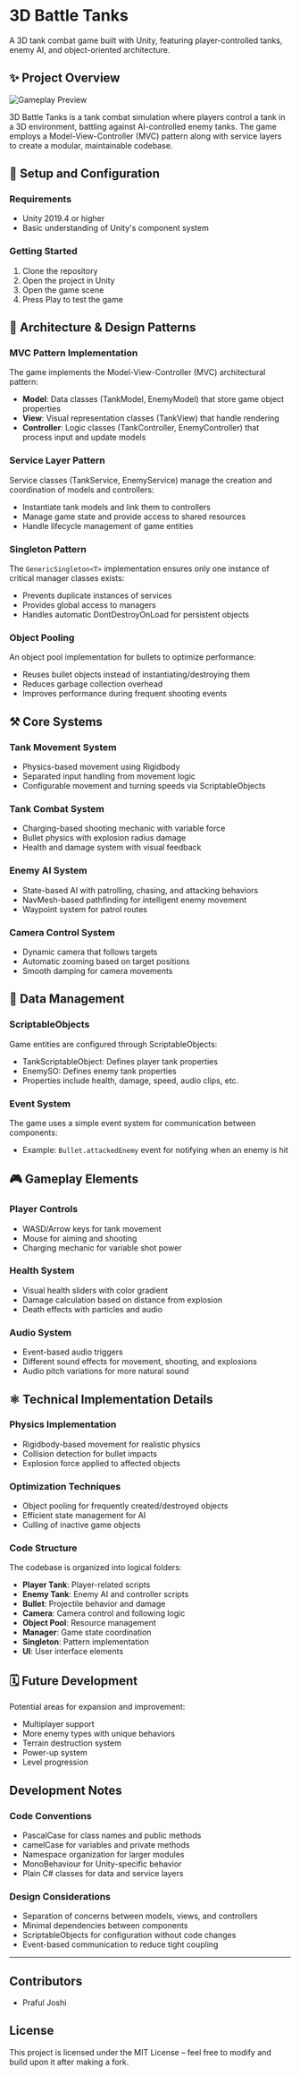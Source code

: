 # 3D Battle Tanks

A 3D tank combat game built with Unity, featuring player-controlled tanks, enemy AI, and object-oriented architecture.

## ✨ Project Overview

![Gameplay Preview](preview.gif)

3D Battle Tanks is a tank combat simulation where players control a tank in a 3D environment, battling against AI-controlled enemy tanks. The game employs a Model-View-Controller (MVC) pattern along with service layers to create a modular, maintainable codebase.

## 🧱 Setup and Configuration

### Requirements
- Unity 2019.4 or higher
- Basic understanding of Unity's component system

### Getting Started
1. Clone the repository
2. Open the project in Unity
3. Open the game scene
5. Press Play to test the game

## 🎨 Architecture & Design Patterns

### MVC Pattern Implementation
The game implements the Model-View-Controller (MVC) architectural pattern:
- **Model**: Data classes (TankModel, EnemyModel) that store game object properties
- **View**: Visual representation classes (TankView) that handle rendering
- **Controller**: Logic classes (TankController, EnemyController) that process input and update models

### Service Layer Pattern
Service classes (TankService, EnemyService) manage the creation and coordination of models and controllers:
- Instantiate tank models and link them to controllers
- Manage game state and provide access to shared resources
- Handle lifecycle management of game entities

### Singleton Pattern
The `GenericSingleton<T>` implementation ensures only one instance of critical manager classes exists:
- Prevents duplicate instances of services
- Provides global access to managers
- Handles automatic DontDestroyOnLoad for persistent objects

### Object Pooling
An object pool implementation for bullets to optimize performance:
- Reuses bullet objects instead of instantiating/destroying them
- Reduces garbage collection overhead
- Improves performance during frequent shooting events

## ⚒️ Core Systems

### Tank Movement System
- Physics-based movement using Rigidbody
- Separated input handling from movement logic
- Configurable movement and turning speeds via ScriptableObjects

### Tank Combat System
- Charging-based shooting mechanic with variable force
- Bullet physics with explosion radius damage
- Health and damage system with visual feedback

### Enemy AI System
- State-based AI with patrolling, chasing, and attacking behaviors
- NavMesh-based pathfinding for intelligent enemy movement
- Waypoint system for patrol routes

### Camera Control System
- Dynamic camera that follows targets
- Automatic zooming based on target positions
- Smooth damping for camera movements

## 📒 Data Management

### ScriptableObjects
Game entities are configured through ScriptableObjects:
- TankScriptableObject: Defines player tank properties
- EnemySO: Defines enemy tank properties
- Properties include health, damage, speed, audio clips, etc.

### Event System
The game uses a simple event system for communication between components:
- Example: `Bullet.attackedEnemy` event for notifying when an enemy is hit

## 🎮 Gameplay Elements

### Player Controls
- WASD/Arrow keys for tank movement
- Mouse for aiming and shooting
- Charging mechanic for variable shot power

### Health System
- Visual health sliders with color gradient
- Damage calculation based on distance from explosion
- Death effects with particles and audio

### Audio System
- Event-based audio triggers
- Different sound effects for movement, shooting, and explosions
- Audio pitch variations for more natural sound

## ⚛️ Technical Implementation Details

### Physics Implementation
- Rigidbody-based movement for realistic physics
- Collision detection for bullet impacts
- Explosion force applied to affected objects

### Optimization Techniques
- Object pooling for frequently created/destroyed objects
- Efficient state management for AI
- Culling of inactive game objects

### Code Structure
The codebase is organized into logical folders:
- **Player Tank**: Player-related scripts
- **Enemy Tank**: Enemy AI and controller scripts
- **Bullet**: Projectile behavior and damage
- **Camera**: Camera control and following logic
- **Object Pool**: Resource management
- **Manager**: Game state coordination
- **Singleton**: Pattern implementation
- **UI**: User interface elements

## 🗓️ Future Development

Potential areas for expansion and improvement:
- Multiplayer support
- More enemy types with unique behaviors
- Terrain destruction system
- Power-up system
- Level progression

## Development Notes

### Code Conventions
- PascalCase for class names and public methods
- camelCase for variables and private methods
- Namespace organization for larger modules
- MonoBehaviour for Unity-specific behavior
- Plain C# classes for data and service layers

### Design Considerations
- Separation of concerns between models, views, and controllers
- Minimal dependencies between components
- ScriptableObjects for configuration without code changes
- Event-based communication to reduce tight coupling

---

## Contributors
- Praful Joshi

## License
This project is licensed under the MIT License – feel free to modify and build upon it after making a fork.
